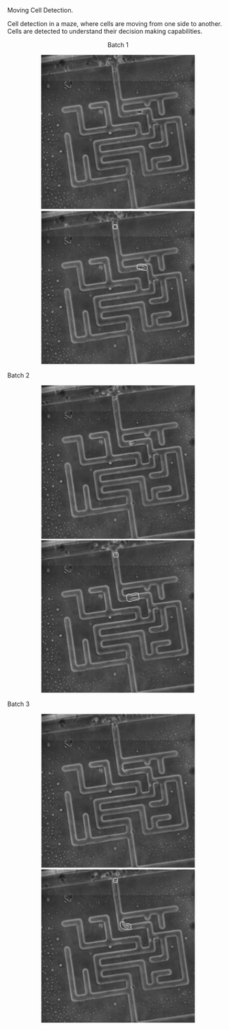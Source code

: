 Moving Cell Detection.

Cell detection in a maze, where cells are moving from one side to another.
Cells are detected to understand their decision making capabilities.


<p align="center"> Batch 1 </p>
<p align="center">
  <img src="https://github.com/bhaumikmistry/CellDetection/blob/master/images/1.png" width="350"/>
  <img src="https://github.com/bhaumikmistry/CellDetection/blob/master/images/4.png" width="350"/>
</p>

Batch 2 
<p align="center">
  <img src="https://github.com/bhaumikmistry/CellDetection/blob/master/images/2.png" width="350"/>
  <img src="https://github.com/bhaumikmistry/CellDetection/blob/master/images/5.png" width="350"/>
</p>

Batch 3 
<p align="center">
  <img src="https://github.com/bhaumikmistry/CellDetection/blob/master/images/3.png" width="350"/>
  <img src="https://github.com/bhaumikmistry/CellDetection/blob/master/images/6.png" width="350"/>
</p>

